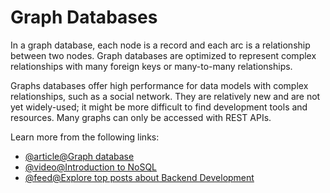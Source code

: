 # Graph Databases

In a graph database, each node is a record and each arc is a relationship between two nodes. Graph databases are optimized to represent complex relationships with many foreign keys or many-to-many relationships.

Graphs databases offer high performance for data models with complex relationships, such as a social network. They are relatively new and are not yet widely-used; it might be more difficult to find development tools and resources. Many graphs can only be accessed with REST APIs.

Learn more from the following links:

- [@article@Graph database](https://en.wikipedia.org/wiki/Graph_database)
- [@video@Introduction to NoSQL](https://www.youtube.com/watch?v=qI_g07C_Q5I)
- [@feed@Explore top posts about Backend Development](https://app.daily.dev/tags/backend?ref=roadmapsh)
